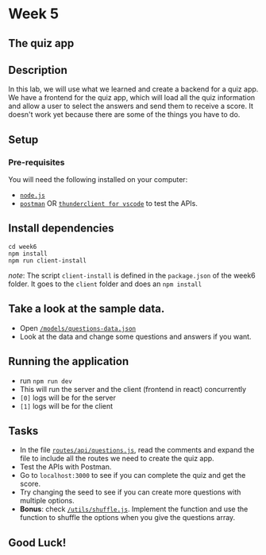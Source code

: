 # Week 5
## The quiz app

## Description
In this lab, we will use what we learned and create a backend for a quiz app. We have a frontend for the quiz app, which will load all the quiz information and allow a user to select the answers and send them to receive a score. It doesn't work yet because there are some of the things you have to do.

## Setup

### Pre-requisites
You will need the following installed on your computer:
- [`node.js`](https://nodejs.org/en/download/)
- [`postman`](https://www.postman.com/product/api-client/) OR [`thunderclient for vscode`](https://www.thunderclient.io/) to test the APIs.

## Install dependencies
```
cd week6
npm install
npm run client-install
```

*note*: The script `client-install` is defined in the `package.json` of the week6 folder. It goes to the `client` folder and does an `npm install`

## Take a look at the sample data.
- Open [`/models/questions-data.json`](./models/questions-data.json)
- Look at the data and change some questions and answers if you want.


## Running the application
- run `npm run dev`
- This will run the server and the client (frontend in react) concurrently
- `[0]` logs will be for the server
- `[1]` logs will be for the client

## Tasks
- In the file [`routes/api/questions.js`](./routes/api/questions.js), read the comments and expand the file to include all the routes we need to create the quiz app. 
- Test the APIs with Postman.
- Go to `localhost:3000` to see if you can complete the quiz and get the score. 
- Try changing the seed to see if you can create more questions with multiple options.
- **Bonus**: check [`/utils/shuffle.js`](./utils/shuffle.js). Implement the function and use the function to shuffle the options when you give the questions array.

## Good Luck!


